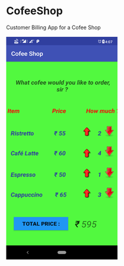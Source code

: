 # CofeeShop
Customer Billing App for a Cofee Shop
</br></br><img src="https://github.com/SahilVerma0651/CofeeShop/blob/master/menu.png" width="300" height="600"/>
